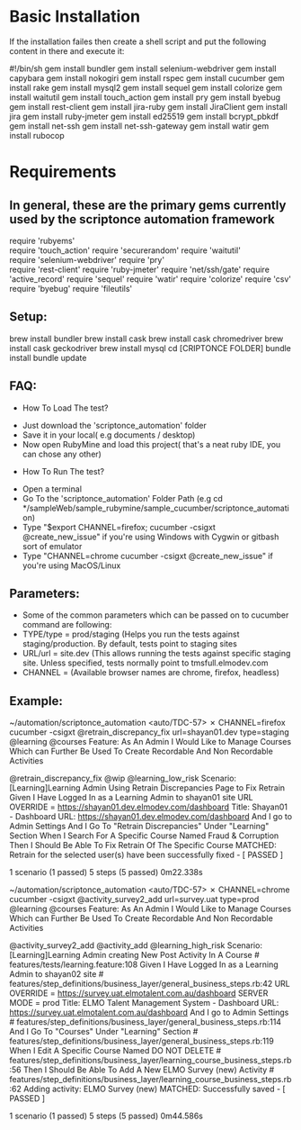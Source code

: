 # Basic Installation
If the installation failes then create a shell script and put the following content in there and execute it:

#!/bin/sh
gem install bundler 
gem install selenium-webdriver 
gem install capybara 
gem install nokogiri 
gem install rspec 
gem install cucumber 
gem install rake 
gem install mysql2
gem install sequel
gem install colorize
gem install waitutil
gem install touch_action
gem install pry
gem install byebug
gem install rest-client
gem install jira-ruby
gem install JiraClient
gem install jira
gem install ruby-jmeter
gem install ed25519
gem install bcrypt_pbkdf
gem install net-ssh
gem install net-ssh-gateway
gem install watir
gem install rubocop


# Requirements
In general, these are the primary gems currently used by the scriptonce automation framework
-------------------------
require 'rubyems'   
require 'touch_action'
require 'securerandom'
require 'waitutil'   
require 'selenium-webdriver'
require 'pry'        
require 'rest-client'
require 'ruby-jmeter'
require 'net/ssh/gate'
require 'active_record'
require 'sequel'
require 'watir'
require 'colorize'
require 'csv'
require 'byebug'
require 'fileutils'


Setup:
--------------------------
brew install bundler
brew install cask
brew install cask chromedriver
brew install cask geckodriver
brew install mysql
cd [CRIPTONCE FOLDER]
bundle install 
bundle update


FAQ:
----------------------------

* How To Load The test?

- Just download the 'scriptonce_automation' folder
- Save it in your local( e.g documents / desktop)
- Now open RubyMine and load this project( that's a neat ruby IDE, you can chose any other)

* How To Run The test?

- Open a terminal
- Go To the 'scriptonce_automation' Folder Path (e.g cd */sampleWeb/sample_rubymine/sample_cucumber/scriptonce_automation)
- Type "$export CHANNEL=firefox; cucumber -csigxt @create_new_issue" if you're using Windows with Cygwin or gitbash sort of emulator
- Type "CHANNEL=chrome cucumber -csigxt @create_new_issue" if you're using MacOS/Linux

Parameters:
----------------------------
- Some of the common parameters which can be passed on to cucumber command are following:
- TYPE/type = prod/staging (Helps you run the tests against staging/production. By default, tests point to staging sites
- URL/url = site.dev (This allows running the tests against specific staging site. Unless specified, tests normally point to tmsfull.elmodev.com
- CHANNEL = <browser name> (Available browser names are chrome, firefox, headless)

Example:
-----------------------------
~/automation/scriptonce_automation <auto/TDC-57> ✗ CHANNEL=firefox cucumber -csigxt @retrain_discrepancy_fix url=shayan01.dev type=staging
@learning @courses
Feature: As An Admin I Would Like to Manage Courses Which can Further Be Used To Create Recordable And Non Recordable Activities

  @retrain_discrepancy_fix @wip @learning_low_risk
  Scenario: [Learning]Learning Admin Using Retrain Discrepancies Page to Fix Retrain
    Given I Have Logged In as a Learning Admin to shayan01 site
      URL OVERRIDE = https://shayan01.dev.elmodev.com/dashboard
      Title: Shayan01 - Dashboard
      URL: https://shayan01.dev.elmodev.com/dashboard
    And I go to Admin Settings
    And I Go To "Retrain Discrepancies" Under "Learning" Section
    When I Search For A Specific Course Named Fraud & Corruption
    Then I Should Be Able To Fix Retrain Of The Specific Course
      MATCHED: Retrain for the selected user(s) have been successfully fixed - [ PASSED ]

1 scenario (1 passed)
5 steps (5 passed)
0m22.338s

~/automation/scriptonce_automation <auto/TDC-57> ✗ CHANNEL=chrome cucumber -csigxt @activity_survey2_add url=survey.uat type=prod
@learning @courses
Feature: As An Admin I Would Like to Manage Courses Which can Further Be Used To Create Recordable And Non Recordable Activities

  @activity_survey2_add @activity_add @learning_high_risk
  Scenario: [Learning]Learning Admin creating New Post Activity In A Course # features/tests/learning.feature:108
    Given I Have Logged In as a Learning Admin to shayan02 site             # features/step_definitions/business_layer/general_business_steps.rb:42
      URL OVERRIDE = https://survey.uat.elmotalent.com.au/dashboard
      SERVER MODE = prod
      Title: ELMO Talent Management System - Dashboard
      URL: https://survey.uat.elmotalent.com.au/dashboard
    And I go to Admin Settings                                              # features/step_definitions/business_layer/general_business_steps.rb:114
    And I Go To "Courses" Under "Learning" Section                              # features/step_definitions/business_layer/general_business_steps.rb:119
    When I Edit A Specific Course Named DO NOT DELETE                       # features/step_definitions/business_layer/learning_course_business_steps.rb:56
    Then I Should Be Able To Add A New ELMO Survey (new) Activity           # features/step_definitions/business_layer/learning_course_business_steps.rb:62
      Adding activity: ELMO Survey (new)
      MATCHED: Successfully saved - [ PASSED ]

1 scenario (1 passed)
5 steps (5 passed)
0m44.586s
